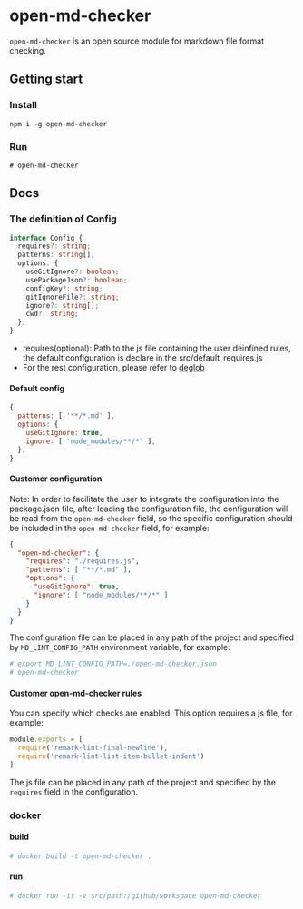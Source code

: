 # open-md-checker

`open-md-checker` is an open source module for markdown file format checking.

## Getting start

### Install

`npm i -g open-md-checker`

### Run

```shell
# open-md-checker
```

## Docs

### The definition of Config

```typescript
interface Config {
  requires?: string;
  patterns: string[];
  options: {
    useGitIgnore?: boolean;
    usePackageJson?: boolean;
    configKey?: string;
    gitIgnoreFile?: string;
    ignore?: string[];
    cwd?: string;
  };
}
```

- requires(optional): Path to the js file containing the user deinfined rules, the default configuration is declare in the src/default_requires.js
- For the rest configuration, please refer to [deglob](https://www.npmjs.com/package/deglob)

#### Default config

```javascript
{
  patterns: [ '**/*.md' ],
  options: {
    useGitIgnore: true,
    ignore: [ 'node_modules/**/*' ],
  },
}
```

#### Customer configuration

Note: In order to facilitate the user to integrate the configuration into the package.json file, after loading the configuration file, the configuration will be read from the `open-md-checker` field, so the specific configuration should be included in the `open-md-checker` field, for example:

```json
{
  "open-md-checker": {
    "requires": "./requires.js",
    "patterns": [ "**/*.md" ],
    "options": {
      "useGitIgnore": true,
      "ignore": [ "node_modules/**/*" ]
    }
  }
}
```

The configuration file can be placed in any path of the project and specified by `MD_LINT_CONFIG_PATH` environment variable, for example:

```bash
# export MD_LINT_CONFIG_PATH=./open-md-checker.json
# open-md-checker
```

#### Customer open-md-checker rules

You can specify which checks are enabled. This option requires a js file, for example:

```javascript
module.exports = [
  require('remark-lint-final-newline'),
  require('remark-lint-list-item-bullet-indent')
]
```

The js file can be placed in any path of the project and specified by the `requires` field in the configuration.

### docker

#### build

```bash
# docker build -t open-md-checker .
```

#### run

```bash
# docker run -it -v src/path:/github/workspace open-md-checker
```
